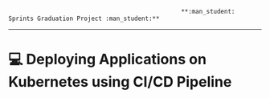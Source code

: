                                                     **:man_student: Sprints Graduation Project :man_student:**
-------------------------------------------------------------------------------------------------------------------------
# :computer: Deploying Applications on Kubernetes using CI/CD Pipeline
